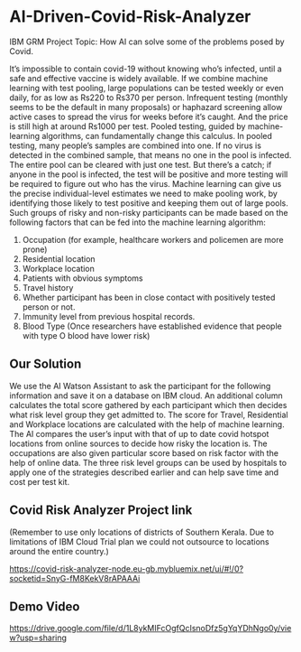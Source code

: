 # AI-Driven-Covid-Risk-Analyzer
IBM GRM Project
Topic: How AI can solve some of the problems posed by Covid.

It’s impossible to contain covid-19 without knowing who’s infected, until a safe and effective vaccine is widely available. If we combine machine learning with test pooling, large populations can be tested weekly or even daily, for as low as Rs220 to Rs370 per person. Infrequent testing (monthly seems to be the default in many proposals) or haphazard screening allow active cases to spread the virus for weeks before it’s caught. And the price is still high at around Rs1000 per test.
Pooled testing, guided by machine-learning algorithms, can fundamentally change this calculus. In pooled testing, many people’s samples are combined into one. If no virus is detected in the combined sample, that means no one in the pool is infected. The entire pool can be cleared with just one test. But there’s a catch; if anyone in the pool is infected, the test will be positive and more testing will be required to figure out who has the virus. Machine learning can give us the precise individual-level estimates we need to make pooling work, by identifying those likely to test positive and keeping them out of large pools. Such groups of risky and non-risky participants can be made based on the following factors that can be fed into the machine learning algorithm:
1)	Occupation (for example, healthcare workers and policemen are more prone)
2)	Residential location
3)	Workplace location
4)	Patients with obvious symptoms
5)	Travel history
6)	Whether participant has been in close contact with positively tested person or not.
7)	Immunity level from previous hospital records.
8)	Blood Type (Once researchers have established evidence that people with type O blood have lower risk) 

## Our Solution
We use the AI Watson Assistant to ask the participant for the following information and save it on a database on IBM cloud. An additional column calculates the total score gathered by each participant which then decides what risk level group they get admitted to. The score for Travel, Residential and Workplace locations are calculated with the help of machine learning. The AI compares the user’s input with that of up to date covid hotspot locations from online sources to decide how risky the location is. The occupations are also given particular score based on risk factor with the help of online data. The three risk level groups can be used by hospitals to apply one of the strategies described earlier and can help save time and cost per test kit.

## Covid Risk Analyzer Project link
(Remember to use only locations of districts of Southern Kerala. Due to limitations of IBM Cloud Trial plan we could not outsource to locations around the entire country.)

https://covid-risk-analyzer-node.eu-gb.mybluemix.net/ui/#!/0?socketid=SnyG-fM8KekV8rAPAAAi

## Demo Video
https://drive.google.com/file/d/1L8ykMIFcOgfQcIsnoDfz5gYqYDhNgo0y/view?usp=sharing
